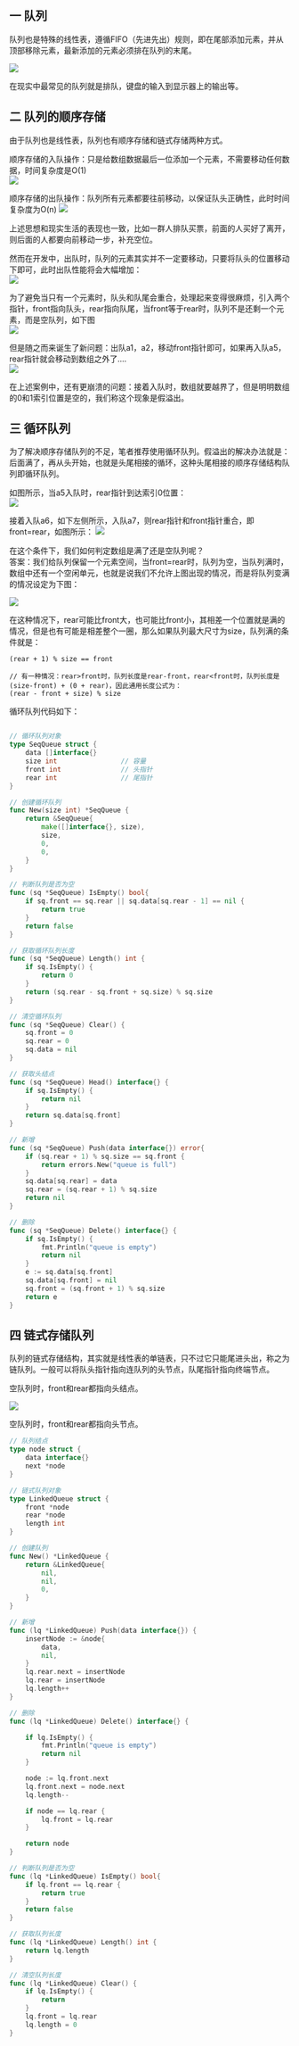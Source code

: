 ## 一 队列

队列也是特殊的线性表，遵循FIFO（先进先出）规则，即在尾部添加元素，并从顶部移除元素，最新添加的元素必须排在队列的末尾。  

![](../../images/structure/queue-1.png)

在现实中最常见的队列就是排队，键盘的输入到显示器上的输出等。  

## 二 队列的顺序存储

由于队列也是线性表，队列也有顺序存储和链式存储两种方式。  

顺序存储的入队操作：只是给数组数据最后一位添加一个元素，不需要移动任何数据，时间复杂度是O(1)  
![](../../images/structure/queue-2.png)  

顺序存储的出队操作：队列所有元素都要往前移动，以保证队头正确性，此时时间复杂度为O(n)
![](../../images/structure/queue-3.png)  

上述思想和现实生活的表现也一致，比如一群人排队买票，前面的人买好了离开，则后面的人都要向前移动一步，补充空位。  

然而在开发中，出队时，队列的元素其实并不一定要移动，只要将队头的位置移动下即可，此时出队性能将会大幅增加：    
![](../../images/structure/queue-4.png)   

为了避免当只有一个元素时，队头和队尾会重合，处理起来变得很麻烦，引入两个指针，front指向队头，rear指向队尾，当front等于rear时，队列不是还剩一个元素，而是空队列，如下图  
![](../../images/structure/queue-5.png)  

但是随之而来诞生了新问题：出队a1，a2，移动front指针即可，如果再入队a5，rear指针就会移动到数组之外了....  
![](../../images/structure/queue-6.png) 

在上述案例中，还有更崩溃的问题：接着入队时，数组就要越界了，但是明明数组的0和1索引位置是空的，我们称这个现象是假溢出。  

## 三 循环队列

为了解决顺序存储队列的不足，笔者推荐使用循环队列。假溢出的解决办法就是：后面满了，再从头开始，也就是头尾相接的循环，这种头尾相接的顺序存储结构队列即循环队列。  

如图所示，当a5入队时，rear指针到达索引0位置：  
![](../../images/structure/queue-7.png) 

接着入队a6，如下左侧所示，入队a7，则rear指针和front指针重合，即front=rear，如图所示：
![](../../images/structure/queue-8.png) 

在这个条件下，我们如何判定数组是满了还是空队列呢？  
答案：我们给队列保留一个元素空间，当front=rear时，队列为空，当队列满时，数组中还有一个空闲单元，也就是说我们不允许上图出现的情况，而是将队列变满的情况设定为下图：  

![](../../images/structure/queue-9.png) 

在这种情况下，rear可能比front大，也可能比front小，其相差一个位置就是满的情况，但是也有可能是相差整个一圈，那么如果队列最大尺寸为size，队列满的条件就是：

```
(rear + 1) % size == front

// 有一种情况：rear>front时，队列长度是rear-front，rear<front时，队列长度是 (size-front) + (0 + rear)，因此通用长度公式为：
(rear - front + size) % size
```

循环队列代码如下：
```go

// 循环队列对象
type SeqQueue struct {
	data []interface{}
	size int				// 容量
	front int				// 头指针
	rear int 				// 尾指针
}

// 创建循环队列
func New(size int) *SeqQueue {
	return &SeqQueue{
		make([]interface{}, size),
		size,
		0,
		0,
	}
}

// 判断队列是否为空
func (sq *SeqQueue) IsEmpty() bool{
	if sq.front == sq.rear || sq.data[sq.rear - 1] == nil {
		return true
	}
	return false
}

// 获取循环队列长度
func (sq *SeqQueue) Length() int {
	if sq.IsEmpty() {
		return 0
	}
	return (sq.rear - sq.front + sq.size) % sq.size
}

// 清空循环队列
func (sq *SeqQueue) Clear() {
	sq.front = 0
	sq.rear = 0
	sq.data = nil
}

// 获取头结点
func (sq *SeqQueue) Head() interface{} {
	if sq.IsEmpty() {
		return nil
	}
	return sq.data[sq.front]
}

// 新增
func (sq *SeqQueue) Push(data interface{}) error{
	if (sq.rear + 1) % sq.size == sq.front {
		return errors.New("queue is full")
	}
	sq.data[sq.rear] = data
	sq.rear = (sq.rear + 1) % sq.size
	return nil
}

// 删除
func (sq *SeqQueue) Delete() interface{} {
	if sq.IsEmpty() {
		fmt.Println("queue is empty")
		return nil
	}
	e := sq.data[sq.front]
	sq.data[sq.front] = nil
	sq.front = (sq.front + 1) % sq.size
	return e
}
```

## 四 链式存储队列

队列的链式存储结构，其实就是线性表的单链表，只不过它只能尾进头出，称之为链队列。一般可以将队头指针指向连队列的头节点，队尾指针指向终端节点。  

空队列时，front和rear都指向头结点。  

![](../../images/structure/queue-y.png)

空队列时，front和rear都指向头节点。  

```go
// 队列结点
type node struct {
	data interface{}
	next *node
}

// 链式队列对象
type LinkedQueue struct {
	front *node
	rear *node
	length int
}

// 创建队列
func New() *LinkedQueue {
	return &LinkedQueue{
		nil,
		nil,
		0,
	}
}

// 新增
func (lq *LinkedQueue) Push(data interface{}) {
	insertNode := &node{
		data,
		nil,
	}
	lq.rear.next = insertNode
	lq.rear = insertNode
	lq.length++
}

// 删除
func (lq *LinkedQueue) Delete() interface{} {

	if lq.IsEmpty() {
		fmt.Println("queue is empty")
		return nil
	}

	node := lq.front.next
	lq.front.next = node.next
	lq.length--

	if node == lq.rear {
		lq.front = lq.rear
	}

	return node
}

// 判断队列是否为空
func (lq *LinkedQueue) IsEmpty() bool{
	if lq.front == lq.rear {
		return true
	}
	return false
}

// 获取队列长度
func (lq *LinkedQueue) Length() int {
	return lq.length
}

// 清空队列长度
func (lq *LinkedQueue) Clear() {
	if lq.IsEmpty() {
		return
	}
	lq.front = lq.rear
	lq.length = 0
}
```
